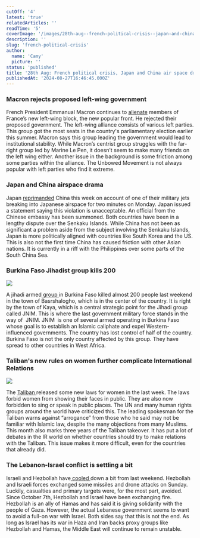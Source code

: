 ```yaml
---
cutOff: '4'
latest: 'true'
relatedArticles: ''
readTime: '5'
coverImage: '/images/28th-aug--french-political-crisis--japan-and-china-air-space-drama-a-g5OT.webp'
description: ''
slug: 'french-political-crisis'
author:
  name: 'Camy'
  picture: ''
status: 'published'
title: '28th Aug: French political crisis, Japan and China air space drama'
publishedAt: '2024-08-27T16:46:45.000Z'
---
```


### Macron rejects proposed left-wing government

French President Emmanual Macron continues to [alienate](https://www.dw.com/en/anger-after-macron-rejects-france-left-wing-government/a-70055758) members of France’s new left-wing block, the new popular front. He rejected their proposed government. The left-wing alliance consists of various left parties. This group got the most seats in the country's parliamentary election earlier this summer. Macron says this group leading the government would lead to institutional stability. While Macron’s centrist group struggles with the far-right group led by Marine Le Pen, it doesn’t seem to make many friends on the left wing either. Another issue in the background is some friction among some parties within the alliance. The Unbowed Movement is not always popular with left parties who find it extreme.

### Japan and China airspace drama

Japan [reprimanded](https://www.bbc.com/news/articles/c4gv4zede8jo) China this week on account of one of their military jets breaking into Japanese airspace for two minutes on Monday. Japan issued a statement saying this violation is unacceptable. An official from the Chinese embassy has been summoned. Both countries have been in a lengthy dispute over the Senkaku Islands. While China has not been as significant a problem aside from the subject involving the Senkaku Islands, Japan is more politically aligned with countries like South Korea and the US. This is also not the first time China has caused friction with other Asian nations. It is currently in a riff with the Philippines over some parts of the South China Sea.

### Burkina Faso Jihadist group kills 200

![](/images/28th-aug--french-political-crisis--japan-and-china-air-space-drama-a--2--czNj.webp)

A jihadi armed[ group ](https://www.aljazeera.com/news/2024/8/26/nearly-200-people-dead-whats-behind-armed-attacks-in-burkina-faso)in Burkina Faso killed almost 200 people last weekend in the town of Basrshalogho, which is in the center of the country. It is right by the town of Kaya, which is a central strategic point for the Jihadi group called JNIM. This is where the last government military force stands in the way of  JNIM. JNIM  is one of several armed operating in Burkina Faso whose goal is to establish an Islamic caliphate and expel Western-influenced governments. The country has lost control of half of the country. Burkina Faso is not the only country affected by this group. They have spread to other countries in West Africa.

### Taliban's new rules on women further complicate International Relations

![](/images/28th-aug--french-political-crisis--japan-and-china-air-space-drama-b-AxND.webp)

The [Taliban ](https://apnews.com/article/taliban-afghanistan-women-vice-virtue-law-8be7e4ebbe8012a1290f6d5292f781e3)released some new laws for women in the last week. The laws forbid women from showing their faces in public. They are also now forbidden to sing or speak in public places. The UN and many human rights groups around the world have criticized this. The leading spokesman for the Taliban warns against “arrogance” from those who he said may not be familiar with Islamic law, despite the many objections from many Muslims. This month also marks three years of the Taliban takeover. It has put a lot of debates in the IR world on whether countries should try to make relations with the Taliban. This issue makes it more difficult, even for the countries that already did.

### The Lebanon-Israel conflict is settling a bit

Israeli and Hezbollah have[ cooled ](https://www.bbc.com/news/articles/c4gv4zede8jo)down a bit from last weekend. Hezbollah and Israeli forces exchanged some missiles and drone attacks on Sunday. Luckily, casualties and primary targets were, for the most part, avoided. Since October 7th, Hezbollah and Israel have been exchanging fire. Hezbollah is an ally of Hamas and has said it is giving solidarity with the people of Gaza. However, the actual Lebanese government seems to want to avoid a full-on war with Israel. Both sides say that this is not the end. As long as Israel has its war in Haza and Iran backs proxy groups like Hezbollah and Hamas, the Middle East will continue to remain unstable.